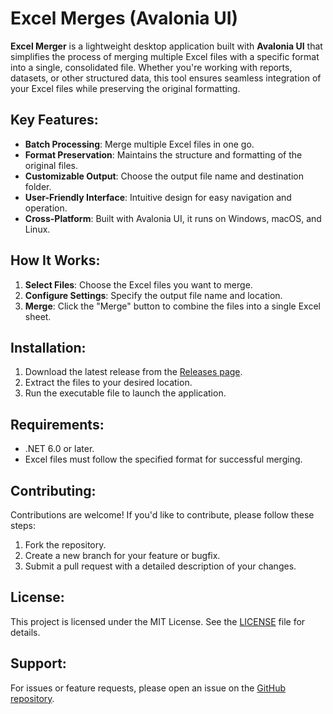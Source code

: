 # Excel Merges (Avalonia UI)

**Excel Merger** is a lightweight desktop application built with **Avalonia UI** that simplifies the process of merging multiple Excel files with a specific format into a single, consolidated file. Whether you're working with reports, datasets, or other structured data, this tool ensures seamless integration of your Excel files while preserving the original formatting.

## Key Features:
- **Batch Processing**: Merge multiple Excel files in one go.
- **Format Preservation**: Maintains the structure and formatting of the original files.
- **Customizable Output**: Choose the output file name and destination folder.
- **User-Friendly Interface**: Intuitive design for easy navigation and operation.
- **Cross-Platform**: Built with Avalonia UI, it runs on Windows, macOS, and Linux.

## How It Works:
1. **Select Files**: Choose the Excel files you want to merge.
2. **Configure Settings**: Specify the output file name and location.
3. **Merge**: Click the "Merge" button to combine the files into a single Excel sheet.

## Installation:
1. Download the latest release from the [Releases page](#).
2. Extract the files to your desired location.
3. Run the executable file to launch the application.

## Requirements:
- .NET 6.0 or later.
- Excel files must follow the specified format for successful merging.

## Contributing:
Contributions are welcome! If you'd like to contribute, please follow these steps:
1. Fork the repository.
2. Create a new branch for your feature or bugfix.
3. Submit a pull request with a detailed description of your changes.

## License:
This project is licensed under the MIT License. See the [LICENSE](LICENSE) file for details.

## Support:
For issues or feature requests, please open an issue on the [GitHub repository](#).